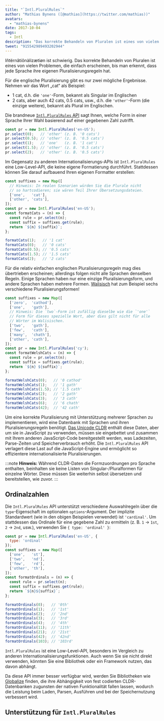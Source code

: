 ```yaml
---
title: "`Intl.PluralRules`"
author: "Mathias Bynens ([@mathias](https://twitter.com/mathias))"
avatars:
  - "mathias-bynens"
date: 2017-10-04
tags:
  - Intl
description: "Das korrekte Behandeln von Pluralen ist eines von vielen Problemen, die einfach erscheinen, bis man erkennt, dass jede Sprache ihre eigenen Pluralisierungsregeln hat. Die Intl.PluralRules API kann helfen!"
tweet: "915542989493202944"
---
```

Iñtërnâtiônàlizætiøn ist schwierig. Das korrekte Behandeln von Pluralen ist eines von vielen Problemen, die einfach erscheinen, bis man erkennt, dass jede Sprache ihre eigenen Pluralisierungsregeln hat.

Für die englische Pluralisierung gibt es nur zwei mögliche Ergebnisse. Nehmen wir das Wort „cat“ als Beispiel:

- 1 cat, d.h. die `'one'`-Form, bekannt als Singular im Englischen
- 2 cats, aber auch 42 cats, 0.5 cats, usw., d.h. die `'other'`-Form (die einzige weitere), bekannt als Plural im Englischen.

Die brandneue [`Intl.PluralRules` API](https://github.com/tc39/proposal-intl-plural-rules) sagt Ihnen, welche Form in einer Sprache Ihrer Wahl basierend auf einer gegebenen Zahl zutrifft.

```js
const pr = new Intl.PluralRules('en-US');
pr.select(0);   // 'other' (z. B. '0 cats')
pr.select(0.5); // 'other' (z. B. '0.5 cats')
pr.select(1);   // 'one'   (z. B. '1 cat')
pr.select(1.5); // 'other' (z. B. '0.5 cats')
pr.select(2);   // 'other' (z. B. '0.5 cats')
```

<!--truncate-->
Im Gegensatz zu anderen Internationalisierungs-APIs ist `Intl.PluralRules` eine Low-Level-API, die keine eigene Formatierung durchführt. Stattdessen können Sie darauf aufbauend Ihren eigenen Formatter erstellen:

```js
const suffixes = new Map([
  // Hinweis: In realen Szenarien würden Sie die Plurale nicht
  // so hartcodieren; sie wären Teil Ihrer Übersetzungsdateien.
  ['one',   'cat'],
  ['other', 'cats'],
]);
const pr = new Intl.PluralRules('en-US');
const formatCats = (n) => {
  const rule = pr.select(n);
  const suffix = suffixes.get(rule);
  return `${n} ${suffix}`;
};

formatCats(1);   // '1 cat'
formatCats(0);   // '0 cats'
formatCats(0.5); // '0.5 cats'
formatCats(1.5); // '1.5 cats'
formatCats(2);   // '2 cats'
```

Für die relativ einfachen englischen Pluralisierungsregeln mag dies übertrieben erscheinen; allerdings folgen nicht alle Sprachen denselben Regeln. Einige Sprachen haben nur eine einzige Pluralisierungsform, und andere Sprachen haben mehrere Formen. [Walisisch](http://unicode.org/cldr/charts/latest/supplemental/language_plural_rules.html#rules) hat zum Beispiel sechs verschiedene Pluralisierungsformen!

```js
const suffixes = new Map([
  ['zero',  'cathod'],
  ['one',   'gath'],
  // Hinweis: Die `two`-Form ist zufällig dieselbe wie die `'one'`
  // Form für dieses spezielle Wort, aber dies gilt nicht für alle
  // Wörter im Walisischen.
  ['two',   'gath'],
  ['few',   'cath'],
  ['many',  'chath'],
  ['other', 'cath'],
]);
const pr = new Intl.PluralRules('cy');
const formatWelshCats = (n) => {
  const rule = pr.select(n);
  const suffix = suffixes.get(rule);
  return `${n} ${suffix}`;
};

formatWelshCats(0);   // '0 cathod'
formatWelshCats(1);   // '1 gath'
formatWelshCats(1.5); // '1.5 cath'
formatWelshCats(2);   // '2 gath'
formatWelshCats(3);   // '3 cath'
formatWelshCats(6);   // '6 chath'
formatWelshCats(42);  // '42 cath'
```

Um eine korrekte Pluralisierung mit Unterstützung mehrerer Sprachen zu implementieren, wird eine Datenbank mit Sprachen und ihren Pluralisierungsregeln benötigt. [Das Unicode CLDR](http://cldr.unicode.org/) enthält diese Daten, aber um sie in JavaScript zu verwenden, müssen sie eingebettet und zusammen mit Ihrem anderen JavaScript-Code bereitgestellt werden, was Ladezeiten, Parse-Zeiten und Speicherverbrauch erhöht. Die `Intl.PluralRules` API verlagert diese Last auf die JavaScript-Engine und ermöglicht so effizientere internationalisierte Pluralisierungen.

:::note
**Hinweis:** Während CLDR-Daten die Formzuordnungen pro Sprache enthalten, beinhalten sie keine Listen von Singular-/Pluralformen für einzelne Wörter. Diese müssen Sie weiterhin selbst übersetzen und bereitstellen, wie zuvor.
:::

## Ordinalzahlen

Die `Intl.PluralRules` API unterstützt verschiedene Auswahlregeln über die `type`-Eigenschaft im optionalen `options`-Argument. Der implizite Standardwert (wie in den obigen Beispielen verwendet) ist `'cardinal'`. Um stattdessen das Ordinale für eine gegebene Zahl zu ermitteln (z. B. `1` → `1st`, `2` → `2nd`, usw.), verwenden Sie `{ type: 'ordinal' }`:

```js
const pr = new Intl.PluralRules('en-US', {
  type: 'ordinal'
});
const suffixes = new Map([
  ['one',   'st'],
  ['two',   'nd'],
  ['few',   'rd'],
  ['other', 'th'],
]);
const formatOrdinals = (n) => {
  const rule = pr.select(n);
  const suffix = suffixes.get(rule);
  return `${n}${suffix}`;
};

formatOrdinals(0);   // '0th'
formatOrdinals(1);   // '1st'
formatOrdinals(2);   // '2nd'
formatOrdinals(3);   // '3rd'
formatOrdinals(4);   // '4th'
formatOrdinals(11);  // '11th'
formatOrdinals(21);  // '21st'
formatOrdinals(42);  // '42nd'
formatOrdinals(103); // '103rd'
```

`Intl.PluralRules` ist eine Low-Level-API, besonders im Vergleich zu anderen Internationalisierungsfunktionen. Auch wenn Sie sie nicht direkt verwenden, könnten Sie eine Bibliothek oder ein Framework nutzen, das davon abhängt.

Da diese API immer besser verfügbar wird, werden Sie Bibliotheken wie [Globalize](https://github.com/globalizejs/globalize#plural-module) finden, die ihre Abhängigkeit von fest codierten CLDR-Datenbanken zugunsten der nativen Funktionalität fallen lassen, wodurch die Leistung beim Laden, Parsen, Ausführen und bei der Speichernutzung verbessert wird.

## Unterstützung für `Intl.PluralRules`

<feature-support chrome="63 /blog/v8-release-63"
                 firefox="58"
                 safari="13"
                 nodejs="10"
                 babel="no"></feature-support>
